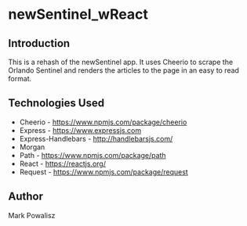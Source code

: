 # newSentinel_wReact

## Introduction
This is a rehash of the newSentinel app. It uses Cheerio to scrape the Orlando Sentinel and renders the articles to the page in an easy to read format.

## Technologies Used
* Cheerio - https://www.npmjs.com/package/cheerio
* Express - https://www.expressjs.com
* Express-Handlebars - http://handlebarsjs.com/
* Morgan
* Path - https://www.npmjs.com/package/path
* React - https://reactjs.org/
* Request - https://www.npmjs.com/package/request

## Author
Mark Powalisz


